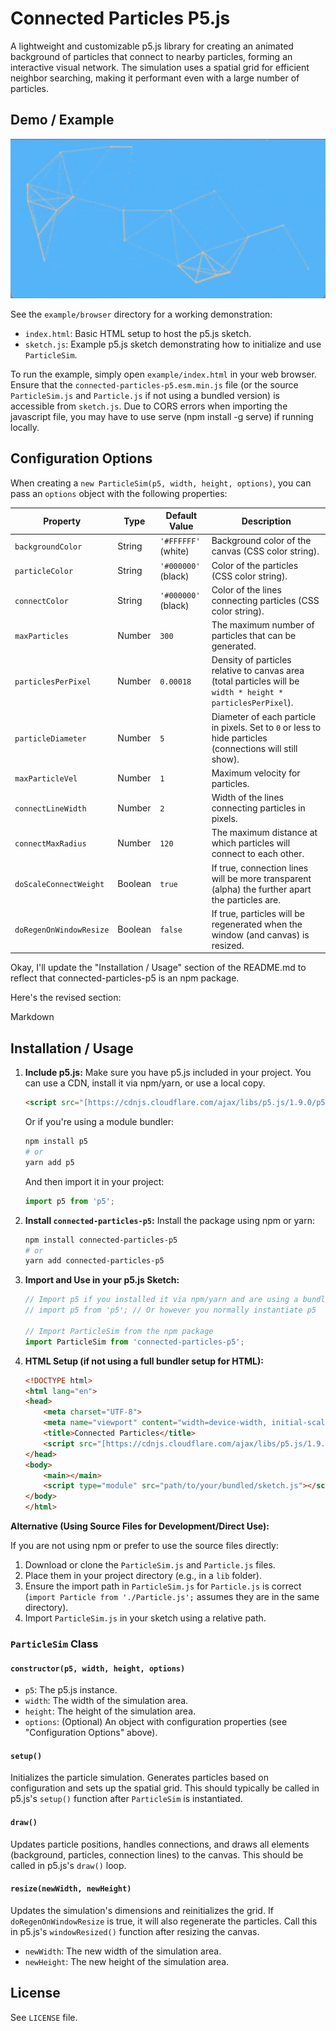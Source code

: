# Connected Particles P5.js

A lightweight and customizable p5.js library for creating an animated background of particles that connect to nearby particles, forming an interactive visual network. The simulation uses a spatial grid for efficient neighbor searching, making it performant even with a large number of particles.

## Demo / Example

![Connected Particles P5.js Demo](examples/demo.gif)

See the `example/browser` directory for a working demonstration:
* `index.html`: Basic HTML setup to host the p5.js sketch.
* `sketch.js`: Example p5.js sketch demonstrating how to initialize and use `ParticleSim`.

To run the example, simply open `example/index.html` in your web browser. Ensure that the `connected-particles-p5.esm.min.js` file (or the source `ParticleSim.js` and `Particle.js` if not using a bundled version) is accessible from `sketch.js`. Due to CORS errors when importing the javascript file, you may have to use serve (npm install -g serve) if running locally.

## Configuration Options

When creating a `new ParticleSim(p5, width, height, options)`, you can pass an `options` object with the following properties:

| Property                | Type    | Default Value                     | Description                                                                                                |
| ----------------------- | ------- | --------------------------------- | ---------------------------------------------------------------------------------------------------------- |
| `backgroundColor`       | String  | `'#FFFFFF'` (white)               | Background color of the canvas (CSS color string).                                                         |
| `particleColor`         | String  | `'#000000'` (black)               | Color of the particles (CSS color string).                                                                 |
| `connectColor`          | String  | `'#000000'` (black)               | Color of the lines connecting particles (CSS color string).                                                |
| `maxParticles`          | Number  | `300`                             | The maximum number of particles that can be generated.                                                     |
| `particlesPerPixel`     | Number  | `0.00018`                         | Density of particles relative to canvas area (total particles will be `width * height * particlesPerPixel`).                         |
| `particleDiameter`      | Number  | `5`                               | Diameter of each particle in pixels. Set to `0` or less to hide particles (connections will still show). |
| `maxParticleVel`        | Number  | `1`                               | Maximum velocity for particles.                                                                            |
| `connectLineWidth`      | Number  | `2`                               | Width of the lines connecting particles in pixels.                                                         |
| `connectMaxRadius`      | Number  | `120`                             | The maximum distance at which particles will connect to each other.          |
| `doScaleConnectWeight`  | Boolean | `true`                            | If true, connection lines will be more transparent (alpha) the further apart the particles are.            |
| `doRegenOnWindowResize` | Boolean | `false`                           | If true, particles will be regenerated when the window (and canvas) is resized.                            |

Okay, I'll update the "Installation / Usage" section of the README.md to reflect that connected-particles-p5 is an npm package.

Here's the revised section:

Markdown

## Installation / Usage

1.  **Include p5.js:** Make sure you have p5.js included in your project. You can use a CDN, install it via npm/yarn, or use a local copy.
    ```html
    <script src="[https://cdnjs.cloudflare.com/ajax/libs/p5.js/1.9.0/p5.min.js](https://cdnjs.cloudflare.com/ajax/libs/p5.js/1.9.0/p5.min.js)"></script>
    ```
    Or if you're using a module bundler:
    ```bash
    npm install p5
    # or
    yarn add p5
    ```
    And then import it in your project:
    ```javascript
    import p5 from 'p5';
    ```

2.  **Install `connected-particles-p5`:**
    Install the package using npm or yarn:
    ```bash
    npm install connected-particles-p5
    # or
    yarn add connected-particles-p5
    ```

3.  **Import and Use in your p5.js Sketch:**

    ```javascript
    // Import p5 if you installed it via npm/yarn and are using a bundler
    // import p5 from 'p5'; // Or however you normally instantiate p5

    // Import ParticleSim from the npm package
    import ParticleSim from 'connected-particles-p5';
    ```

4.  **HTML Setup (if not using a full bundler setup for HTML):**

    ```html
    <!DOCTYPE html>
    <html lang="en">
    <head>
        <meta charset="UTF-8">
        <meta name="viewport" content="width=device-width, initial-scale=1.0">
        <title>Connected Particles</title>
        <script src="[https://cdnjs.cloudflare.com/ajax/libs/p5.js/1.9.0/p5.min.js](https://cdnjs.cloudflare.com/ajax/libs/p5.js/1.9.0/p5.min.js)"></script>
    </head>
    <body>
        <main></main>
        <script type="module" src="path/to/your/bundled/sketch.js"></script>
    </body>
    </html>
    ```

**Alternative (Using Source Files for Development/Direct Use):**

If you are not using npm or prefer to use the source files directly:
1.  Download or clone the `ParticleSim.js` and `Particle.js` files.
2.  Place them in your project directory (e.g., in a `lib` folder).
3.  Ensure the import path in `ParticleSim.js` for `Particle.js` is correct (`import Particle from './Particle.js';` assumes they are in the same directory).
4.  Import `ParticleSim.js` in your sketch using a relative path.

### `ParticleSim` Class

#### `constructor(p5, width, height, options)`
* `p5`: The p5.js instance.
* `width`: The width of the simulation area.
* `height`: The height of the simulation area.
* `options`: (Optional) An object with configuration properties (see "Configuration Options" above).

#### `setup()`
Initializes the particle simulation. Generates particles based on configuration and sets up the spatial grid. This should typically be called in p5.js's `setup()` function after `ParticleSim` is instantiated.

#### `draw()`
Updates particle positions, handles connections, and draws all elements (background, particles, connection lines) to the canvas. This should be called in p5.js's `draw()` loop.

#### `resize(newWidth, newHeight)`
Updates the simulation's dimensions and reinitializes the grid. If `doRegenOnWindowResize` is true, it will also regenerate the particles. Call this in p5.js's `windowResized()` function after resizing the canvas.
* `newWidth`: The new width of the simulation area.
* `newHeight`: The new height of the simulation area.

## License

See `LICENSE` file.